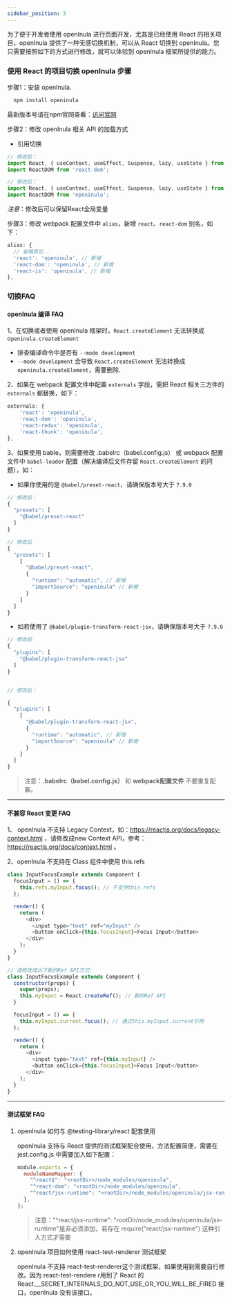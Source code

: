 ```yaml
---
sidebar_position: 3
---
```


为了便于开发者使用 openInula 进行页面开发，尤其是已经使用 React 的相关项目，openInula 提供了一种无感切换机制，可以从 React 切换到 openInula。您只需要按照如下的方式进行修改，就可以体验到 openInula 框架所提供的能力。

### 使用 React 的项目切换 openInula 步骤

步骤1：安装 openInula.

```bash
  npm install openinula
```

最新版本号请在npm官网查看：[访问官网](https://openinula.net/)

步骤2：修改 openInula 相关 API 的加载方式

* 引用切换

```ts
// 修改前：
import React, { useContext, useEffect, Suspense, lazy, useState } from 'react';
import ReactDOM from 'react-dom';

// 修改后：
import React, { useContext, useEffect, Suspense, lazy, useState } from 'openinula';
import ReactDOM from 'openinula';

```
*注意*：修改后可以保留React全局变量

步骤3：修改 webpack 配置文件中 `alias`，新增 `react`、`react-dom` 别名，如下：

```ts
alias: {
  // 省略其它...
  'react': 'openinula', // 新增
  'react-dom': 'openinula', // 新增
  'react-is': 'openinula', // 新增
},
```



### 切换FAQ

#### openInula 编译 FAQ

1、在切换或者使用 openInula 框架时，`React.createElement` 无法转换成 o`peninula.createElement`

* 排查编译命令中是否有 `--mode development`
* `--mode development` 会导致 `React.createElement` 无法转换成 `openinula.createElement`，需要删除.

2、如果在 webpack 配置文件中配置 `externals` 字段，需把 React 相关三方件的 `externals` 都替换，如下：

```ts
externals: {
    'react': 'openinula',
    'react-dom': 'openinula',
    'react-redux': 'openinula',
    'react-thunk': 'openinula',
},
```



3、如果使用 bable，则需要修改 .babelrc（babel.config.js） 或 webpack 配置文件中 `babel-loader` 配置（解决编译后文件存留 `React.createElement` 的问题），如：

- 如果你使用的是 `@babel/preset-react`，请确保版本号大于 `7.9.0`

```jsx
// 修改前：
{
  "presets": [
    "@babel/preset-react"
  ]
}

// 修改后
{
  "presets": [
    [
      "@babel/preset-react", 
      { 
      	"runtime": "automatic", // 新增 
        "importSource": "openinula" // 新增
      }  
    ]
  ]
}
```



- 如若使用了 `@babel/plugin-transform-react-jsx`，请确保版本号大于 `7.9.0`

```jsx
// 修改前
{
  "plugins": [
    "@babel/plugin-transform-react-jsx"
  ]
}


// 修改后：

{
  "plugins": [
    [
      "@babel/plugin-transform-react-jsx", 
      { 
        "runtime": "automatic", // 新增 
        "importSource": "openinula" // 新增
      } 
    ]
  ]
}
```



> 注意：**.babelrc（babel.config.js）** 和 **webpack配置文件** 不要重复配置。

---

#### 不兼容 React 变更 FAQ

1、 openInula 不支持 Legacy Context，如：https://reactjs.org/docs/legacy-context.html ，请修改成new Context API，参考：https://reactjs.org/docs/context.html 。

2、openInula 不支持在 Class 组件中使用 this.refs

```js
class InputFocusExample extends Component {
  focusInput = () => {
    this.refs.myInput.focus(); // 不支持this.refs
  };

  render() {
    return (
      <div>
        <input type="text" ref="myInput" />
        <button onClick={this.focusInput}>Focus Input</button>
      </div>
    );
  }
}

// 请修改成以下新的Ref API方式:
class InputFocusExample extends Component {
  constructor(props) {
    super(props);
    this.myInput = React.createRef(); // 新的Ref API
  }

  focusInput = () => {
    this.myInput.current.focus(); // 通过this.myInput.current引用
  };

  render() {
    return (
      <div>
        <input type="text" ref={this.myInput} />
        <button onClick={this.focusInput}>Focus Input</button>
      </div>
    );
  }
}
```



---

#### 测试框架 FAQ

1. openInula 如何与 @testing-library/react 配套使用

    openInula 支持与 React 提供的测试框架配合使用，方法配置简便，需要在 jest.config.js 中需要加入如下配置：

    ```js
    module.exports = {
      moduleNameMapper: {
        "^react$": "<rootDir>/node_modules/openinula", 
        "^react-dom": "<rootDir>/node_modules/openinula", 
        "^react/jsx-runtime": "<rootDir>/node_modules/openinula/jsx-runtime" // 非必需，如果存在 require("react/jsx-runtime") 这种引入方式才需要
      },
    };
    ```

    > 注意："^react/jsx-runtime": "rootDir/node_modules/openinula/jsx-runtime"是非必须添加，若存在 require("react/jsx-runtime") 这种引入方式才需要

2. openInula 项目如何使用   react-test-renderer 测试框架

    openInula 不支持 react-test-renderer这个测试框架，如果使用到需要自行修改。因为 react-test-rendere r用到了 React 的React.__SECRET_INTERNALS_DO_NOT_USE_OR_YOU_WILL_BE_FIRED 接口，openInula 没有该接口。